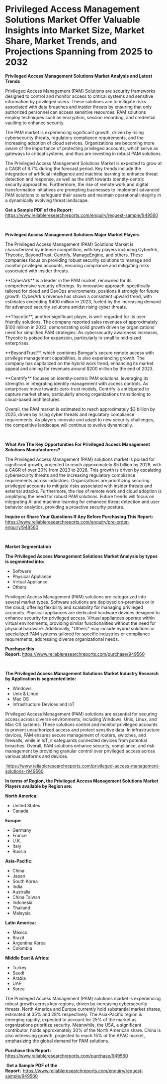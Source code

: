 <p><h1>Privileged Access Management Solutions Market Offer Valuable Insights into Market Size, Market Share, Market Trends, and Projections Spanning from 2025 to 2032</h1></p><p><strong>Privileged Access Management Solutions Market Analysis and Latest Trends</strong></p>
<p><p>Privileged Access Management (PAM) Solutions are security frameworks designed to control and monitor access to critical systems and sensitive information by privileged users. These solutions aim to mitigate risks associated with data breaches and insider threats by ensuring that only authorized personnel can access sensitive resources. PAM solutions employ techniques such as encryption, session recording, and credential vaulting to enhance security.</p><p>The PAM market is experiencing significant growth, driven by rising cybersecurity threats, regulatory compliance requirements, and the increasing adoption of cloud services. Organizations are becoming more aware of the importance of protecting privileged accounts, which serve as gateways to critical systems, and thus are investing in robust PAM solutions.</p><p>The Privileged Access Management Solutions Market is expected to grow at a CAGR of 6.7% during the forecast period. Key trends include the integration of artificial intelligence and machine learning to enhance threat detection and response, as well as the shift towards identity-centric security approaches. Furthermore, the rise of remote work and digital transformation initiatives are prompting businesses to implement advanced PAM solutions to safeguard their assets and maintain operational integrity in a dynamically evolving threat landscape.</p></p>
<p><strong>Get a Sample PDF of the Report:&nbsp;</strong> <a href="https://www.reliableresearchreports.com/enquiry/request-sample/949560?utm_campaign=3436&utm_medium=2&utm_source=Github&utm_content=ia&utm_term=17042025&utm_id=privileged-access-management-solutions">https://www.reliableresearchreports.com/enquiry/request-sample/949560</a></p>
<p>&nbsp;</p>
<p><strong>Privileged Access Management Solutions Major Market Players</strong></p>
<p><p>The Privileged Access Management (PAM) Solutions Market is characterized by intense competition, with key players including CyberArk, Thycotic, BeyondTrust, Centrify, ManageEngine, and others. These companies focus on providing robust security solutions to manage and monitor privileged accounts, ensuring compliance and mitigating risks associated with insider threats.</p><p>**CyberArk** is a leader in the PAM market, renowned for its comprehensive security offerings. Its innovative approach, specifically tailored for cloud and DevOps environments, positions it strongly for future growth. CyberArk's revenue has shown a consistent upward trend, with estimates exceeding $400 million in 2023, fueled by the increasing demand for advanced security solutions amidst rising cyber threats.</p><p>**Thycotic**, another significant player, is well-regarded for its user-friendly solutions. The company reported sales revenues of approximately $100 million in 2023, demonstrating solid growth driven by organizations' need for simplified PAM strategies. As cybersecurity awareness increases, Thycotic is poised for expansion, particularly in small to mid-sized enterprises.</p><p>**BeyondTrust**, which combines Bomgar's secure remote access with privilege management capabilities, is also experiencing growth. The company has capitalized on the hybrid work trend, enhancing its market appeal and aiming for revenues around $200 million by the end of 2023.</p><p>**Centrify** focuses on identity-centric PAM solutions, leveraging its strengths in integrating identity management with access controls. As enterprises move towards zero-trust models, Centrify is anticipated to capture market share, particularly among organizations transitioning to cloud-based architectures.</p><p>Overall, the PAM market is estimated to reach approximately $3 billion by 2025, driven by rising cyber threats and regulatory compliance requirements. As players innovate and adapt to new security challenges, the competitive landscape will continue to evolve dynamically.</p></p>
<p>&nbsp;</p>
<p><strong>What Are The Key Opportunities For Privileged Access Management Solutions Manufacturers?</strong></p>
<p><p>The Privileged Access Management (PAM) solutions market is poised for significant growth, projected to reach approximately $5 billion by 2028, with a CAGR of over 20% from 2023 to 2028. This growth is driven by escalating cybersecurity threats and the increasing regulatory compliance requirements across industries. Organizations are prioritizing securing privileged accounts to mitigate risks associated with insider threats and external attacks. Furthermore, the rise of remote work and cloud adoption is amplifying the need for robust PAM solutions. Future trends will focus on integrating AI and machine learning for enhanced threat detection and user behavior analytics, providing a proactive security posture.</p></p>
<p><strong>Inquire or Share Your Questions If Any Before Purchasing This Report:</strong> <a href="https://www.reliableresearchreports.com/enquiry/pre-order-enquiry/949560?utm_campaign=3436&utm_medium=2&utm_source=Github&utm_content=ia&utm_term=17042025&utm_id=privileged-access-management-solutions">https://www.reliableresearchreports.com/enquiry/pre-order-enquiry/949560</a></p>
<p>&nbsp;</p>
<p><strong>Market Segmentation</strong></p>
<p><strong>The Privileged Access Management Solutions Market Analysis by types is segmented into:</strong></p>
<p><ul><li>Software</li><li>Physical Appliance</li><li>Virtual Appliance</li><li>Others</li></ul></p>
<p><p>Privileged Access Management (PAM) solutions are categorized into several market types. Software solutions are deployed on-premises or in the cloud, offering flexibility and scalability for managing privileged accounts. Physical appliances are dedicated hardware devices designed to enhance security for privileged access. Virtual appliances operate within virtual environments, providing similar functionalities without the need for physical hardware. Additionally, "Others" may include hybrid solutions or specialized PAM systems tailored for specific industries or compliance requirements, addressing diverse organizational needs.</p></p>
<p><strong>Purchase this Report:&nbsp;</strong><a href="https://www.reliableresearchreports.com/purchase/949560?utm_campaign=3436&utm_medium=2&utm_source=Github&utm_content=ia&utm_term=17042025&utm_id=privileged-access-management-solutions">https://www.reliableresearchreports.com/purchase/949560</a></p>
<p>&nbsp;</p>
<p><strong>The Privileged Access Management Solutions Market Industry Research by Application is segmented into:</strong></p>
<p><ul><li>Windows</li><li>Unix & Linux</li><li>Mac OS</li><li>Infrastructure Devices and IoT</li></ul></p>
<p><p>Privileged Access Management (PAM) solutions are essential for securing access across diverse environments, including Windows, Unix, Linux, and Mac OS systems. These solutions control and monitor privileged accounts to prevent unauthorized access and protect sensitive data. In infrastructure devices, PAM ensures secure management of routers, switches, and firewalls, while in IoT, it safeguards connected devices from potential breaches. Overall, PAM solutions enhance security, compliance, and risk management by providing granular control over privileged access across various platforms and devices.</p></p>
<p><a href="https://www.reliableresearchreports.com/privileged-access-management-solutions-r949560?utm_campaign=3436&utm_medium=2&utm_source=Github&utm_content=ia&utm_term=17042025&utm_id=privileged-access-management-solutions">&nbsp;https://www.reliableresearchreports.com/privileged-access-management-solutions-r949560</a></p>
<p><strong>In terms of Region, the Privileged Access Management Solutions Market Players available by Region are:</strong></p>
<p>
    <p> <strong> North America: </strong>
        <ul>
            <li>United States</li>
            <li>Canada</li>
        </ul>
        </p> 
    <p> <strong> Europe: </strong>
        <ul>
            <li>Germany</li>
            <li>France</li>
            <li>U.K.</li>
            <li>Italy</li>
            <li>Russia</li>
        </ul>
        </p> 
    <p> <strong> Asia-Pacific: </strong>
        <ul>
            <li>China</li>
            <li>Japan</li>
            <li>South Korea</li>
            <li>India</li>
            <li>Australia</li>
            <li>China Taiwan</li>
            <li>Indonesia</li>
            <li>Thailand</li>
            <li>Malaysia</li>
        </ul>
        </p> 
    <p> <strong> Latin America: </strong>
        <ul>
            <li>Mexico</li>
            <li>Brazil</li>
            <li>Argentina Korea</li>
            <li>Colombia</li>
        </ul>
        </p> 
    <p> <strong> Middle East & Africa: </strong>
        <ul>
            <li>Turkey</li>
            <li>Saudi</li>
            <li>Arabia</li>
            <li>UAE</li>
            <li>Korea</li>
        </ul>
    </p>
    </p>
<p><p>The Privileged Access Management (PAM) solutions market is experiencing robust growth across key regions, driven by increasing cybersecurity threats. North America and Europe currently hold substantial market shares, estimated at 35% and 28% respectively. The Asia-Pacific region is emerging rapidly, expected to account for 25% of the market as organizations prioritize security. Meanwhile, the USA, a significant contributor, holds approximately 30% of the North American share. China is also witnessing growth, projected to reach 15% of the APAC market, emphasizing the global demand for PAM solutions.</p></p>
<p><strong>Purchase this Report: </strong><a href="https://www.reliableresearchreports.com/purchase/949560?utm_campaign=3436&utm_medium=2&utm_source=Github&utm_content=ia&utm_term=17042025&utm_id=privileged-access-management-solutions">https://www.reliableresearchreports.com/purchase/949560</a></p>
<p>&nbsp;<strong>Get a Sample PDF of the Report:&nbsp;&nbsp;</strong><a href="https://www.reliableresearchreports.com/enquiry/request-sample/949560?utm_campaign=3436&utm_medium=2&utm_source=Github&utm_content=ia&utm_term=17042025&utm_id=privileged-access-management-solutions">https://www.reliableresearchreports.com/enquiry/request-sample/949560</a></p>
<p><strong></strong></p>
<p><p></p><p></p><p></p></p>